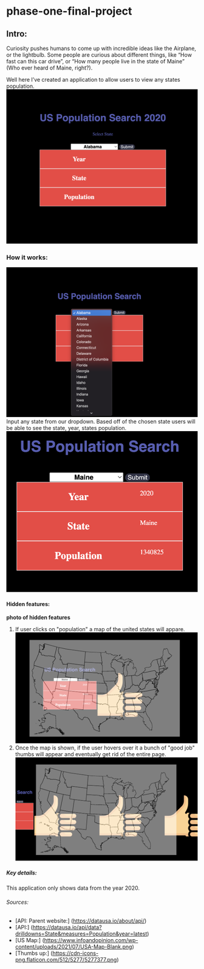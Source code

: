 # phase-one-final-project
## Intro:
Curiosity pushes humans to come up with incredible ideas like the Airplane, or the lightbulb. Some people are curious about different things, like “How fast can this car drive”, or “How many people live in the state of Maine” (Who ever heard of Maine, right?).

Well here I’ve created an application to allow users to view any states population.
![photo](photo1.png)


### How it works:

![photo](dropdown1.png)
Input any state from our dropdown. Based off of the chosen state users will be able to see the state, year, states population.
![photo](maine.png)

#### Hidden features:
**photo of hidden features**
1. If user clicks on "population" a map of the united states will appare.
![photo](clickEvent.png)
2. Once the map is shown, if the user hovers over it a bunch of "good job" thumbs will appear and eventually get rid of the entire page.
![photo](mouseoverEvent.png)


##### Key details:
This application only shows data from the year 2020.

###### Sources:
* [API: Parent website:] (https://datausa.io/about/api/)
* [API:] (https://datausa.io/api/data?drilldowns=State&measures=Population&year=latest)
* [US Map:] (https://www.infoandopinion.com/wp-content/uploads/2021/07/USA-Map-Blank.png)
* [Thumbs up:] (https://cdn-icons-png.flaticon.com/512/5277/5277377.png)
